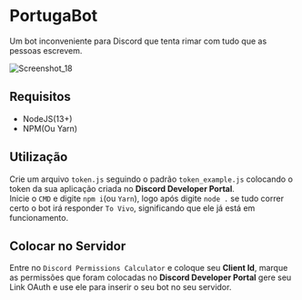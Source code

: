 # PortugaBot
Um bot inconveniente para Discord que tenta rimar com  tudo que as pessoas escrevem. 

![Screenshot_18](https://user-images.githubusercontent.com/21184478/82738001-1aea8680-9d0b-11ea-976f-3f656140e402.png)

## Requisitos 
- NodeJS(13+)
- NPM(Ou Yarn)

## Utilização
Crie um arquivo `token.js` seguindo o padrão `token_example.js` colocando o token da sua aplicação criada no **Discord Developer Portal**.  
Inicie o `CMD` e digite `npm i`(ou `Yarn`), logo após digite `node .` se tudo correr certo o bot irá responder `To Vivo`, significando que ele já está em funcionamento.

## Colocar no Servidor
Entre no `Discord Permissions Calculator` e coloque seu **Client Id**, marque as permissões que foram colocadas no **Discord Developer Portal** gere seu Link OAuth e use ele para inserir o seu bot no seu servidor.
